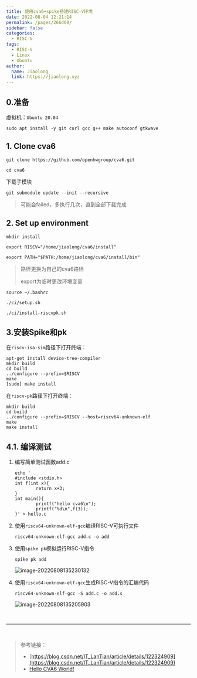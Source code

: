 ```yaml
---
title: 使用cva6+spike搭建RISC-V环境
date: 2022-08-04 12:21:14
permalink: /pages/266d08/
sidebar: false
categories: 
  - RISC-V
tags: 
  - RISC-V
  - Linux	
  - Ubuntu
author: 
  name: Jiaolong
  link: https://jiaolong.xyz
---
```




## 0.准备

虚拟机：`Ubuntu 20.04`

```
sudo apt install -y git curl gcc g++ make autoconf gtkwave
```

## 1. Clone cva6

```
git clone https://github.com/openhwgroup/cva6.git
```

```
cd cva6
```

下载子模块

```
git submodule update --init --recursive
```

> 可能会failed，多执行几次，直到全部下载完成

## 2. Set up environment

```
mkdir install
```

```
export RISCV="/home/jiaolong/cva6/install"
```

```
export PATH="$PATH:/home/jiaolong/cva6/install/bin"
```

> 路径更换为自己的cva6路径
>
> export为临时更改环境变量

```
source ~/.bashrc
```

```
./ci/setup.sh
```

```
./ci/install-riscvpk.sh
```



## 3.安装Spike和pk

在`riscv-isa-sim`路径下打开终端：

```
apt-get install device-tree-compiler
mkdir build
cd build
../configure --prefix=$RISCV
make
[sudo] make install
```



在`riscv-pk`路径下打开终端：

```
mkdir build
cd build
../configure --prefix=$RISCV --host=riscv64-unknown-elf
make
make install
```





## 4.1. 编译测试

1. 编写简单测试函数add.c

   ```
   echo '
   #include <stdio.h>
   int f(int x){
           return x+3;
   }
   int main(){
           printf("hello cva6\n");
           printf("%d\n",f(3));
   }' > hello.c
   ```

2. 使用`riscv64-unknown-elf-gcc`编译RISC-V可执行文件

   ```
   riscv64-unknown-elf-gcc add.c -o add
   ```

3. 使用`spike pk`模拟运行RISC-V指令

   ```
   spike pk add
   ```

   ![image-20220808135230132](https://s2.loli.net/2022/08/08/fiYagDkSnqdKC4j.png)

4. 使用`riscv64-unknown-elf-gcc`生成RISC-V指令的汇编代码

   ```
   riscv64-unknown-elf-gcc -S add.c -o add.s
   ```

   ![image-20220808135205903](https://s2.loli.net/2022/08/08/U2JCnFPyphV145b.png)

<br>

---

<br>

> 参考链接：
>
> - [https://blog.csdn.net/IT_LanTian/article/details/122324909](https://blog.csdn.net/IT_LanTian/article/details/122324909)
> - [Hello CVA6 World! ](https://zhuanlan.zhihu.com/p/445793777)

